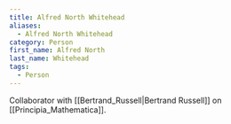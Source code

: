 ```yaml
---
title: Alfred North Whitehead
aliases:
  - Alfred North Whitehead
category: Person
first_name: Alfred North
last_name: Whitehead
tags:
  - Person
---
```

Collaborator with [[Bertrand_Russell|Bertrand Russell]] on [[Principia_Mathematica]].